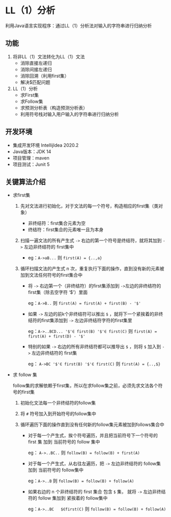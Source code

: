 # LL（1）分析

利用Java语言实现程序：通过LL（1）分析法对输入的字符串进行归纳分析



## 功能

1. 将非LL（1）文法转化为LL（1）文法
   * 消除直接左递归
   * 消除间接左递归
   * 消除回溯（利用first集）
   * 解决$匹配问题
2. LL（1）分析
   * 求First集
   * 求Follow集
   * 求预测分析表（构造预测分析表）
   * 利用符号栈对输入用户输入的字符串进行归纳分析



## 开发环境

* 集成开发环境 IntellijIdea 2020.2
* Java版本：JDK 14
* 项目管理：maven
* 项目测试：Junit 5



## 关键算法介绍

* 求first集

  1. 先对文法进行初始化，对于文法的每一个符号，构造相应的first集（类对象）

     * 非终结符：first集合元素为空
     * 终结符：first集合的元素唯一且为本身

  2. 扫描一遍文法的所有产生式  `->` 右边的第一个符号是终结符，就将其加到 `->` 左边非终结符的 first集中

     * eg：`A->aB...` 则  `first(A) = {..,a}`

  3. 循环扫描文法的产生式 n 次，重复执行下面的操作，直到没有新的元素被加到文法任何符号的first集合中

     * 将 `->` 右边第一个（非终结符）的first集添加到 `->`左边的非终结符的first集（除去空字符 ‘$’）里面

       eg：`A->B..`  则  `first(A) = first(A) + first(B) - '$'`

     * 如果 `->` 左边的前k个非终结符可以推出 `$` ，就将下一个紧挨着的非终结符的first集添加到 `->` 左边非终结符字符的first集里

       eg：`A->..BCD... '$'∈ first(B) '$'∈ first(C)`   则   `first(A) = first(A) + first(D) - '$'`

     * 特别的如果 `->` 右边的所有非终结符都可以推导出 `$` ，则将 `$`  加入到 `->` 左边非终结符的 first集

       eg： `A->BC '$'∈ first(B) '$'∈ first(C)`   则   `first(A) = {..,$}` 

* 求 follow 集

  follow集的求解依赖于first集，所以在求follow集之前，必须先求文法各个符号的first集

  1. 初始化文法每一个非终结符的follow集

  2. 将 `#` 符号加入到开始符号的follow集中

  3. 循环遍历下面的操作直到没有任何新的follow集元素被加到follows集合中

     * 对于每一个产生式，挨个符号遍历，并且把当前符号下一个符号的 first 集 加到 当前符号的 follow 集中

       eg： `A->..BC..`  则  `follow(B) = follow(B) + first(A)`

     * 对于每一个产生式，从右往左遍历，把 `->` 左边非终结符的 follow集 加到 当前符号的 follow集中

       eg：`A->..B`  则  `follow(B) = follow(B) + follow(A)`

     * 如果右边的 n 个非终结符的 first 集合 包含 `$`  集， 就将 `->` 左边非终结符的 follow 集加到 紧挨着的 follow集中

       eg：`A->..BC   $∈first(C)`  则 `follow(B) = follow(B) + follow(A)`

